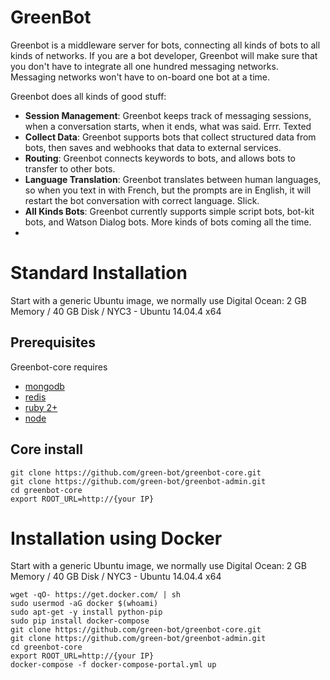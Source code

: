 # GreenBot

Greenbot is a middleware server for bots, connecting all kinds of bots to all kinds of networks. If you are a bot developer, Greenbot will make sure that you don't have to integrate all one hundred messaging networks. Messaging networks won't have to on-board one bot at a time.   

Greenbot does all kinds of good stuff:
* **Session Management**: Greenbot keeps track of messaging sessions, when a conversation starts, when it ends, what was said. Errr. Texted
* **Collect Data**: Greenbot supports bots that collect structured data from bots, then saves and webhooks that data to external services. 
* **Routing**: Greenbot connects keywords to bots, and allows bots to transfer to other bots.
* **Language Translation**: Greenbot translates between human languages, so when you text in with French, but the prompts are in English, it will restart the bot conversation with correct language. Slick.
* **All Kinds Bots**: Greenbot currently supports simple script bots, bot-kit bots, and Watson Dialog bots. More kinds of bots coming all the time.
* 

# Standard Installation
Start with a generic Ubuntu image, we normally use Digital Ocean: 2 GB Memory / 40 GB Disk / NYC3 - Ubuntu 14.04.4 x64

## Prerequisites
Greenbot-core requires 
* [mongodb](https://www.mongodb.org)
* [redis](http://redis.io/)
* [ruby 2+](https://www.ruby-lang.org/en/)
* [node](https://www.npmjs.com/) 


## Core install

    git clone https://github.com/green-bot/greenbot-core.git
    git clone https://github.com/green-bot/greenbot-admin.git
    cd greenbot-core
    export ROOT_URL=http://{your IP}

# Installation using Docker
Start with a generic Ubuntu image, we normally use Digital Ocean: 2 GB Memory / 40 GB Disk / NYC3 - Ubuntu 14.04.4 x64

    wget -qO- https://get.docker.com/ | sh
    sudo usermod -aG docker $(whoami)
    sudo apt-get -y install python-pip
    sudo pip install docker-compose
    git clone https://github.com/green-bot/greenbot-core.git
    git clone https://github.com/green-bot/greenbot-admin.git
    cd greenbot-core
    export ROOT_URL=http://{your IP}
    docker-compose -f docker-compose-portal.yml up


